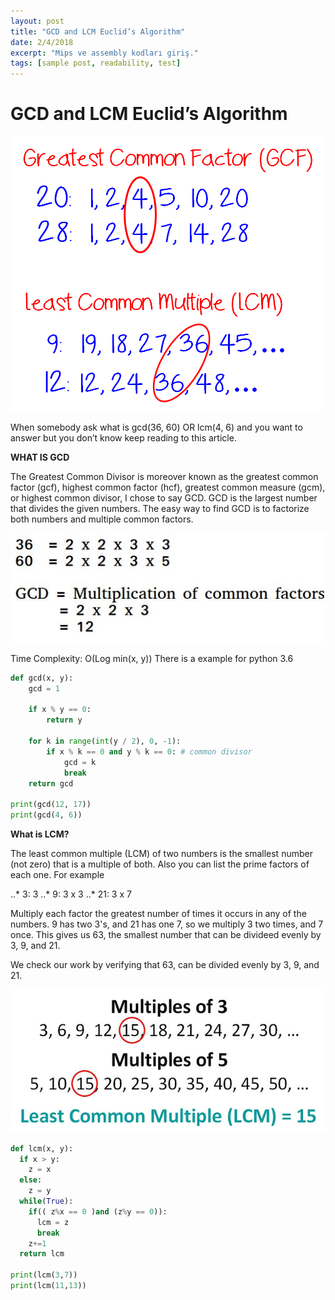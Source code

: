 ```yaml
---
layout: post
title: "GCD and LCM Euclid’s Algorithm"
date: 2/4/2018
excerpt: "Mips ve assembly kodları giriş."
tags: [sample post, readability, test]
---
```

**GCD and LCM Euclid’s Algorithm**
===
![GCF-LCM-list-method](/assets/img/GCF-LCM-list-method.png)

When somebody ask what is gcd(36, 60) OR lcm(4, 6)  and you want to answer but you don’t know keep reading to this article.

**WHAT IS GCD** 

The Greatest Common Divisor is moreover known as the greatest common factor (gcf), highest common factor (hcf), greatest common measure (gcm), or highest common divisor, I chose to say GCD.  GCD is the largest number that divides the given numbers. The easy way to find GCD is to factorize both numbers and multiple common factors.


![GCD](/assets/img/GCD.jpg)

Time Complexity: O(Log min(x, y)) There is a example for python 3.6 

```python
def gcd(x, y):
    gcd = 1
    
    if x % y == 0:
        return y
    
    for k in range(int(y / 2), 0, -1): 
        if x % k == 0 and y % k == 0: # common divisor
            gcd = k
            break  
    return gcd

print(gcd(12, 17))
print(gcd(4, 6))
```

**What is LCM?**

The least common multiple (LCM) of two numbers is the smallest number (not zero) that is a multiple of both.
Also you can list the prime factors of each one. For example 

..* 3: 3
..* 9: 3 x 3
..* 21: 3 x 7

Multiply each factor the greatest number of times it occurs in any of the numbers. 9 has two 3's, and 21 has one 7, so we multiply 3 two times, and 7 once. This gives us 63, the smallest number that can be divideed evenly by 3, 9, and 21.

We check our work by verifying that 63, can be divided evenly by 3, 9, and 21.



![LCM](/assets/img/LCM.jpg)

```python
def lcm(x, y):  
  if x > y:
    z = x
  else:
    z = y
  while(True):  
    if(( z%x == 0 )and (z%y == 0)):
      lcm = z
      break
    z+=1  
  return lcm
  
print(lcm(3,7))
print(lcm(11,13))
```
